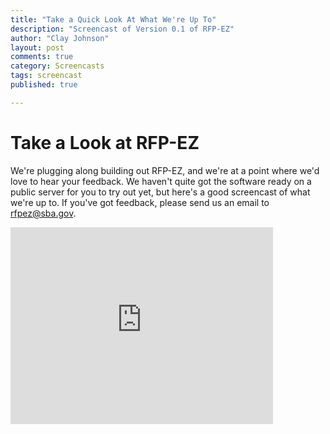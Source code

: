 ```yaml
---
title: "Take a Quick Look At What We're Up To"
description: "Screencast of Version 0.1 of RFP-EZ"
author: "Clay Johnson"
layout: post
comments: true
category: Screencasts
tags: screencast
published: true

---
```


# Take a Look at RFP-EZ

We're plugging along building out RFP-EZ, and we're at a point where we'd love to hear your feedback. We haven't quite got the software ready on a public server for you to try out yet, but here's a good screencast of what we're up to. If you've got feedback, please send us an email to rfpez@sba.gov.


<iframe width="420" height="315" src="http://www.youtube.com/embed/JstDibzxYb8" frameborder="0" allowfullscreen></iframe>